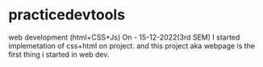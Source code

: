 # practicedevtools
web development (html+CSS+Js)
On - 15-12-2022(3rd SEM)
I started implemetation  of css+html on project.
and this project aka webpage is the first thing i started in web dev.
